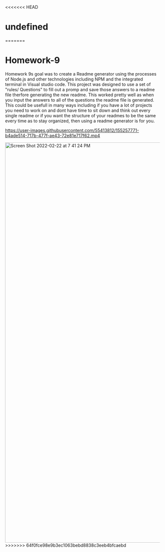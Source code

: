 <<<<<<< HEAD
# undefined

=======
# Homework-9

Homework 9s goal was to create a Readme generator using the processes of Node.js and other technologies including NPM and the integrated terminal in Visual studio code. This project was designed to use a set of "rules/ Questions" to fill out a promp and save those answers to a readme file therfore generating the new readme. This worked pretty well as when you input the answers to all of the questions the readme file is generated. This could be usefull in many ways including if you have a lot of projects you need to work on and dont have time to sit down and think out every single readme or if you want the structure of your readmes to be the same every time as to stay organized, then using a readme generator is for you. 

https://user-images.githubusercontent.com/55413812/155257771-b4ade514-717b-477f-ae43-72e81e717f62.mp4

<img width="1305" alt="Screen Shot 2022-02-22 at 7 41 24 PM" src="https://user-images.githubusercontent.com/55413812/155258171-0cfc18d1-862c-4eb3-b5e7-911b74bcb8fa.png">
>>>>>>> 64f0fce98e9b3ec1063bebd8838c3eeb4bfcaebd

